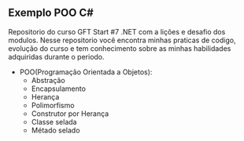 ## Exemplo POO C#
Repositorio do curso GFT Start #7 .NET com a lições e desafio dos modulos. Nesse repositorio você encontra minhas praticas de codigo, evolução do curso e tem conhecimento sobre
as minhas habilidades adquiridas durante o periodo. 
 - POO(Programação Orientada a Objetos):
    - Abstração
    - Encapsulamento
    - Herança
    - Polimorfismo
    - Construtor por Herança
    - Classe selada
    - Métado selado 